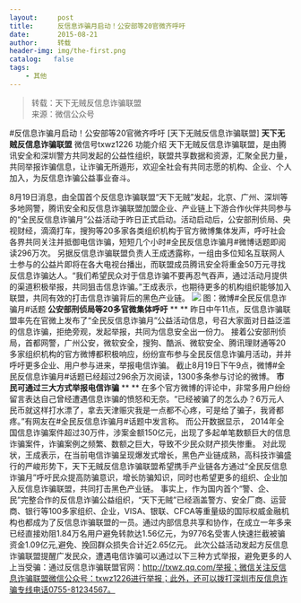 ```yaml
---
layout:     post
title:      反信息诈骗月启动！公安部等20官微齐呼吁
date:       2015-08-21
author:     转载
header-img: img/the-first.png
catalog:   false
tags:
    - 其他
---
```


<blockquote><p>转载：天下无贼反信息诈骗联盟<br>
来源：微信公众号</p></blockquote>

#反信息诈骗月启动！公安部等20官微齐呼吁
[天下无贼反信息诈骗联盟]
**天下无贼反信息诈骗联盟**
微信号txwz1226
功能介绍
天下无贼反信息诈骗联盟，是由腾讯安全和深圳警方共同发起的公益性组织，联盟共享数据和资源，汇聚全民力量，共同举报诈骗信息，让诈骗无所遁形，欢迎全社会有共同志愿的机构、企业、个人加入，为反信息诈骗公益事业奋斗。

8月19日消息，由全国首个反信息诈骗联盟“天下无贼”发起，北京、广州、深圳等多地网警，腾讯安全和反信息诈骗联盟加盟企业、产业链上下游合作伙伴共同参与的“全民反信息诈骗月”公益活动于昨日正式启动。活动启动后，公安部刑侦局、央视财经，滴滴打车，搜狗等20多家各类组织机构于官方微博集体发声，呼吁社会各界共同关注并抵御电信诈骗，短短几个小时#全民反信息诈骗月#微博话题即阅读296万次。
另据反信息诈骗联盟负责人王成透露称，一组由多位知名互联网人士参与的公益片即将在各大电视台播出，而联盟成员腾讯安全将重金50万元寻找反信息诈骗达人。“我们希望民众对于信息诈骗不要再忍气吞声，通过活动月提供的渠道积极举报，共同狙击信息诈骗。”王成表示，也期待更多的机构组织能够加入联盟，共同有效的打击信息诈骗背后的黑色产业链。
![]({{site.baseurl}}/postimg/3Frx8wcpibSvo5168sRbHHEicAsEuXria5U8ibAIU1GftF6ge6icibkEibzuBXWicKM2pPLogXEic8icFkxyhbsHs0WJpBPQ.jpeg)
图：微博#全民反信息诈骗月#话题
**公安部刑侦局等20多官微集体呼吁**
**
**
昨日中午11点，反信息诈骗联盟率先在官微上发布了“全民反信息诈骗月”公益活动信息，号召大家面对日益泛滥的信息诈骗，拒绝旁观，发起举报，共同为信息安全出一份力。
接着公安部刑侦局，首都网警，广州公安，微软安全，搜狗、酷派、微软安全、腾讯理财通等20多家组织机构的官方微博都积极响应，纷纷宣布参与全民反信息诈骗月活动，并并呼吁更多企业、用户参与进来，举报电信诈骗。
截止8月19日下午9点，微博#全民反信息诈骗月#话题已经超过296余万次阅读，1300多条参与讨论的微博。
**市民可通过三大方式举报电信诈骗**
**
**
在多个官方微博的评论中，非常多用户纷纷留言表达自己曾经遭遇信息诈骗的愤怒和无奈。“已经被骗了的怎么办？6万元人民币就这样打水漂了，拿去天津赈灾我是一点都不心疼，可是给了骗子，我肾都疼。”有网友在#全民反信息诈骗月#话题中发言称。
而公开数据显示，
2014年全国信息诈骗案件超过30万件，涉案金额150亿元，出现了多起单笔数额巨大的信息诈骗案件，诈骗案例之频繁、数额之巨大，导致不少民众财产损失惨重。
对此现状，王成表示，在当前电信诈骗呈现爆发式增长，黑色产业链成熟，高科技诈骗盛行的严峻形势下，天下无贼反信息诈骗联盟希望携手产业链各方通过“全民反信息诈骗月”呼吁民众提高防骗意识，增长防骗知识，同时也希望更多的组织、企业加入反信息诈骗联盟，共同打击黑色产业链。
事实上，作为国内首个“警、企、民”完整合作的反信息诈骗公益组织，“天下无贼”已经涵盖警方、安全厂商、运营商、银行等100多家组织、企业，VISA、银联、CFCA等重量级的国际权威金融机构也都成为了反信息诈骗联盟的一员。通过内部信息共享和协作，在成立一年多来已经直接劝阻1.84万名用户避免转款达1.56亿元，为9776名受害人快速拦截被骗资金1.09亿元,避免、挽回群众损失合计近2.65亿元。
此次公益活动发起方反信息诈骗联盟提醒广发民众，遭遇电信诈骗可以通过以下三种方式举报，避免更多的人上当受骗：通过反信息诈骗联盟官网：http://txwz.qq.com/举报；微信关注反信息诈骗联盟微信公众号：txwz1226进行举报；此外，还可以拨打深圳市反信息诈骗专线电话0755-81234567。
